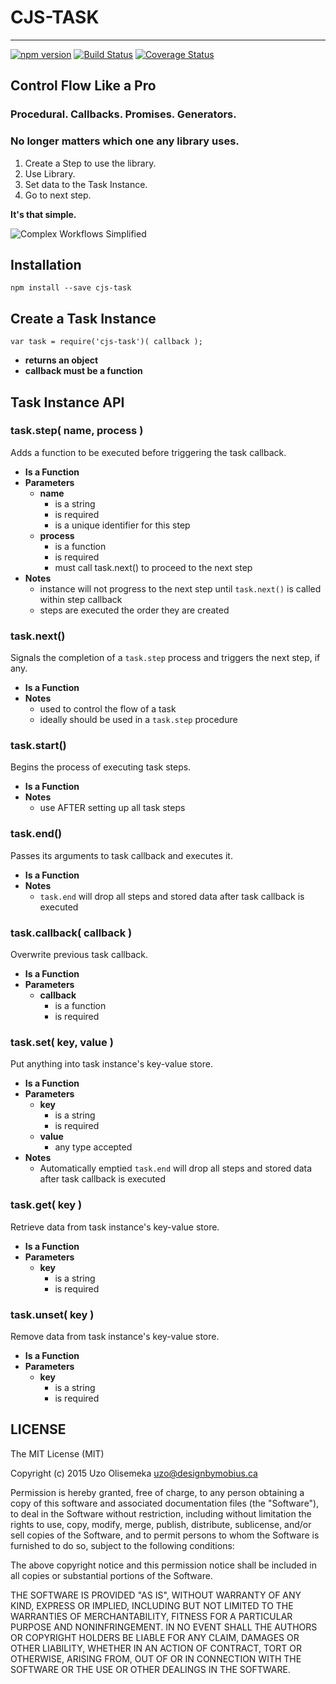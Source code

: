 # CJS-TASK #
---
[![npm version](https://badge.fury.io/js/cjs-task.svg)](https://badge.fury.io/js/cjs-task) [![Build Status](https://travis-ci.org/Akamaozu/cjs-task.svg?branch=master)](https://travis-ci.org/Akamaozu/cjs-task) [![Coverage Status](https://coveralls.io/repos/github/Akamaozu/cjs-task/badge.svg?branch=master)](https://coveralls.io/github/Akamaozu/cjs-task?branch=master)

## Control Flow Like a Pro ##

### Procedural. Callbacks. Promises. Generators. ###
### No longer matters which one any library uses. ###

1. Create a Step to use the library. 
2. Use Library.
3. Set data to the Task Instance. 
4. Go to next step. 

**It's that simple.** 

![Complex Workflows Simplified](http://designbymobi.us/wp-content/uploads/2015/07/sample-task.png)

## Installation ##
`npm install --save cjs-task`

## Create a Task Instance ##

	var task = require('cjs-task')( callback );

* **returns an object**
* **callback must be a function** 

## Task Instance API ##

### task.step( name, process ) ###
Adds a function to be executed before triggering the task callback.

* **Is a Function**
* **Parameters**
	* **name**
		* is a string
		* is required
		* is a unique identifier for this step
	* **process**
		* is a function
		* is required
		* must call task.next() to proceed to the next step
* **Notes**
	* instance will not progress to the next step until `task.next()` is called within step callback
	* steps are executed the order they are created

### task.next() ###
Signals the completion of a `task.step` process and triggers the next step, if any.

* **Is a Function**
* **Notes**
	* used to control the flow of a task
	* ideally should be used in a `task.step` procedure

### task.start() ###
Begins the process of executing task steps.

* **Is a Function**
* **Notes**
	* use AFTER setting up all task steps

### task.end() ###
Passes its arguments to task callback and executes it.

* **Is a Function**
* **Notes**
	* `task.end` will drop all steps and stored data after task callback is executed

### task.callback( callback ) ###
Overwrite previous task callback. 

* **Is a Function**
* **Parameters**
	* **callback**
		* is a function
		* is required

### task.set( key, value ) ###
Put anything into task instance's key-value store. 

* **Is a Function**
* **Parameters**
	* **key**
		* is a string
		* is required
	* **value**
		* any type accepted
* **Notes**
	* Automatically emptied `task.end` will drop all steps and stored data after task callback is executed

### task.get( key ) ###
Retrieve data from task instance's key-value store. 

* **Is a Function**
* **Parameters**
	* **key**
		* is a string
		* is required

### task.unset( key ) ###
Remove data from task instance's key-value store. 

* **Is a Function**
* **Parameters**
	* **key**
		* is a string
		* is required

## LICENSE ##

The MIT License (MIT)

Copyright (c) 2015 Uzo Olisemeka <uzo@designbymobius.ca>

Permission is hereby granted, free of charge, to any person obtaining a copy
of this software and associated documentation files (the "Software"), to deal
in the Software without restriction, including without limitation the rights
to use, copy, modify, merge, publish, distribute, sublicense, and/or sell
copies of the Software, and to permit persons to whom the Software is
furnished to do so, subject to the following conditions:

The above copyright notice and this permission notice shall be included in
all copies or substantial portions of the Software.

THE SOFTWARE IS PROVIDED "AS IS", WITHOUT WARRANTY OF ANY KIND, EXPRESS OR
IMPLIED, INCLUDING BUT NOT LIMITED TO THE WARRANTIES OF MERCHANTABILITY,
FITNESS FOR A PARTICULAR PURPOSE AND NONINFRINGEMENT. IN NO EVENT SHALL THE
AUTHORS OR COPYRIGHT HOLDERS BE LIABLE FOR ANY CLAIM, DAMAGES OR OTHER
LIABILITY, WHETHER IN AN ACTION OF CONTRACT, TORT OR OTHERWISE, ARISING FROM,
OUT OF OR IN CONNECTION WITH THE SOFTWARE OR THE USE OR OTHER DEALINGS IN
THE SOFTWARE.